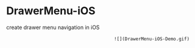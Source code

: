 # DrawerMenu-iOS
create drawer menu navigation in iOS

                                            ![](DrawerMenu-iOS-Demo.gif)
